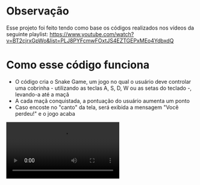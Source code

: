 # Observação
Esse projeto foi feito tendo como base os códigos realizados nos vídeos da seguinte playlist: https://www.youtube.com/watch?v=BT2cjrxGpWo&list=PLJ8PYFcmwFOxtJS4EZTGEPxMEo4YdbxdQ

# Como esse código funciona
- O código cria o Snake Game, um jogo no qual o usuário deve controlar uma cobrinha - utilizando as teclas A, S, D, W ou as setas do teclado -, levando-a até a maçã
- A cada maçã conquistada, a pontuação do usuário aumenta um ponto
- Caso encoste no "canto" da tela, será exibida a mensagem "Você perdeu!" e o jogo acaba

<video src = "https://user-images.githubusercontent.com/114308727/202916044-4d88eea2-ad74-4bf6-ab8e-84951bfe4de0.mp4">

